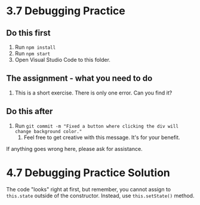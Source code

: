 # 3.7 Debugging Practice

## Do this first

1. Run `npm install`
2. Run `npm start`
3. Open Visual Studio Code to this folder.

## The assignment - what you need to do

1. This is a short exercise. There is only one error. Can you find it?


## Do this after

1. Run `git commit -m "Fixed a button where clicking the div will change background color."`
   1. Feel free to get creative with this message. It's for your benefit.

If anything goes wrong here, please ask for assistance.

# 4.7 Debugging Practice Solution

The code "looks" right at first, but remember, you cannot assign to `this.state` outside of
the constructor. Instead, use `this.setState()` method.